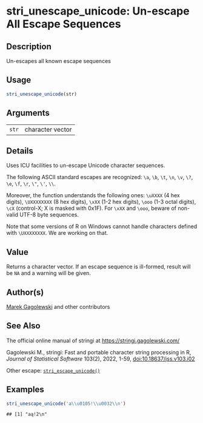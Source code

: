 # stri_unescape_unicode: Un-escape All Escape Sequences

## Description

Un-escapes all known escape sequences

## Usage

``` r
stri_unescape_unicode(str)
```

## Arguments

|       |                  |
|-------|------------------|
| `str` | character vector |

## Details

Uses <span class="pkg">ICU</span> facilities to un-escape Unicode character sequences.

The following ASCII standard escapes are recognized: `\a`, `\b`, `\t`, `\n`, `\v`, `\?`, `\e`, `\f`, `\r`, `\"`, `\'`, `\\`.

Moreover, the function understands the following ones: `\uXXXX` (4 hex digits), `\UXXXXXXXX` (8 hex digits), `\xXX` (1-2 hex digits), `\ooo` (1-3 octal digits), `\cX` (control-X; X is masked with 0x1F). For `\xXX` and `\ooo`, beware of non-valid UTF-8 byte sequences.

Note that some versions of R on Windows cannot handle characters defined with `\UXXXXXXXX`. We are working on that.

## Value

Returns a character vector. If an escape sequence is ill-formed, result will be `NA` and a warning will be given.

## Author(s)

[Marek Gagolewski](https://www.gagolewski.com/) and other contributors

## See Also

The official online manual of <span class="pkg">stringi</span> at <https://stringi.gagolewski.com/>

Gagolewski M., <span class="pkg">stringi</span>: Fast and portable character string processing in R, *Journal of Statistical Software* 103(2), 2022, 1-59, [doi:10.18637/jss.v103.i02](https://doi.org/10.18637/jss.v103.i02)

Other escape: [`stri_escape_unicode()`](stri_escape_unicode.md)

## Examples




```r
stri_unescape_unicode('a\\u0105!\\u0032\\n')
```

```
## [1] "aą!2\n"
```
